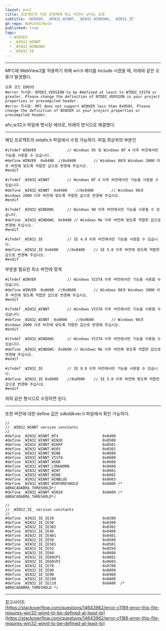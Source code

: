 ```yaml
---
layout: post
title: 프로젝트의 지원 운영체제 최소 버전이 낮다는 오류
subtitle: 'WINVER, _WIN32_WINNT, _WIN32_WINDOWS, _WIN32_IE'
gh-repo: NoMik93/Note
published: true
tags:
  - WINVER
  - _WIN32_WINNT
  - _WIN32_WINDOWS
  - _WIN32_IE
---
```


***
MFC에 WebView2를 적용하기 위해 wrl.h 헤더를 include 시켰을 때,
아래와 같은 오류가 발생했다.

    오류 코드 E0035   
    #error 지시문: NTDDI_VERSION to be #defined at least to NTDDI_VISTA or greater. Please change the definition of NTDDI_VERSION in your project properties or precompiled header.   
    #error 지시문: MFC does not support WINVER less than 0x0501. Please change the definition of WINVER in your project properties or precompiled header.

afv_w32.h 파일에 명시된 에러로, 아래의 방식으로 해결했다.

***

해당 프로젝트의 stdafx.h 파일에서 수정 가능하다.
파일 최상위의 부분인

    #ifndef WINVER				// Windows 95 및 Windows NT 4 이후 버전에서만 기능을 사용할 수 있습니다.
    #define WINVER  0x0400	//0x0400		// Windows 98과 Windows 2000 이후 버전에 맞도록 적합한 값으로 변경해 주십시오.
    #endif

    #ifndef _WIN32_WINNT		// Windows NT 4 이후 버전에서만 기능을 사용할 수 있습니다.
    #define _WIN32_WINNT  0x0400	//0x0400		// Windows 98과 Windows 2000 이후 버전에 맞도록 적합한 값으로 변경해 주십시오.
    #endif						

    #ifndef _WIN32_WINDOWS		// Windows 98 이후 버전에서만 기능을 사용할 수 있습니다.
    #define _WIN32_WINDOWS  0x0400 // Windows Me 이후 버전에 맞도록 적합한 값으로 변경해 주십시오.
    #endif

    #ifndef _WIN32_IE			// IE 4.0 이후 버전에서만 기능을 사용할 수 있습니다.
    #define _WIN32_IE 0x0400	//0x0400	// IE 5.0 이후 버전에 맞도록 적합한 값으로 변경해 주십시오.
    #endif

부분을 필요한 최소 버전에 맞게

    #ifndef WINVER				// Windows VISTA 이후 버전에서만 기능을 사용할 수 있습니다.
    #define WINVER  0x0600	//0x0600		// Windows 98과 Windows 2000 이후 버전에 맞도록 적합한 값으로 변경해 주십시오.
    #endif

    #ifndef _WIN32_WINNT		// Windows VISTA 이후 버전에서만 기능을 사용할 수 있습니다.
    #define _WIN32_WINNT  0x0600	//0x0600		// Windows 98과 Windows 2000 이후 버전에 맞도록 적합한 값으로 변경해 주십시오.
    #endif						

    #ifndef _WIN32_WINDOWS		// Windows VISTA 이후 버전에서만 기능을 사용할 수 있습니다.
    #define _WIN32_WINDOWS  0x0600 // Windows Me 이후 버전에 맞도록 적합한 값으로 변경해 주십시오.
    #endif

    #ifndef _WIN32_IE			// IE 9.0 이후 버전에서만 기능을 사용할 수 있습니다.
    #define _WIN32_IE 0x0900	//0x0900	// IE 5.0 이후 버전에 맞도록 적합한 값으로 변경해 주십시오.
    #endif

위와 같은 형식으로 수정하면 된다.

***

또한 버전에 대한 define 값은 sdkddkver.h 파일에서 확인 가능하다.

    //
    // _WIN32_WINNT version constants
    //
    #define _WIN32_WINNT_NT4                    0x0400
    #define _WIN32_WINNT_WIN2K                  0x0500 
    #define _WIN32_WINNT_WINXP                  0x0501
    #define _WIN32_WINNT_WS03                   0x0502
    #define _WIN32_WINNT_WIN6                   0x0600
    #define _WIN32_WINNT_VISTA                  0x0600
    #define _WIN32_WINNT_WS08                   0x0600
    #define _WIN32_WINNT_LONGHORN               0x0600
    #define _WIN32_WINNT_WIN7                   0x0601
    #define _WIN32_WINNT_WIN8                   0x0602
    #define _WIN32_WINNT_WINBLUE                0x0603
    #define _WIN32_WINNT_WINTHRESHOLD           0x0A00 /* ABRACADABRA_THRESHOLD*/
    #define _WIN32_WINNT_WIN10                  0x0A00 /* ABRACADABRA_THRESHOLD*/

    //
    // _WIN32_IE_ version constants
    //
    #define _WIN32_IE_IE20                      0x0200
    #define _WIN32_IE_IE30                      0x0300
    #define _WIN32_IE_IE302                     0x0302
    #define _WIN32_IE_IE40                      0x0400
    #define _WIN32_IE_IE401                     0x0401
    #define _WIN32_IE_IE50                      0x0500
    #define _WIN32_IE_IE501                     0x0501
    #define _WIN32_IE_IE55                      0x0550
    #define _WIN32_IE_IE60                      0x0600
    #define _WIN32_IE_IE60SP1                   0x0601
    #define _WIN32_IE_IE60SP2                   0x0603
    #define _WIN32_IE_IE70                      0x0700
    #define _WIN32_IE_IE80                      0x0800
    #define _WIN32_IE_IE90                      0x0900
    #define _WIN32_IE_IE100                     0x0A00
    #define _WIN32_IE_IE110                     0x0A00  /* ABRACADABRA_THRESHOLD */
    
***

참고사이트   
[https://stackoverflow.com/questions/14643962/error-c1189-error-this-file-requires-win32-winnt-to-be-defined-at-least-to](https://stackoverflow.com/questions/14643962/error-c1189-error-this-file-requires-win32-winnt-to-be-defined-at-least-to)
